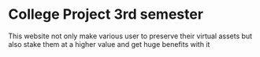# College Project 3rd semester
 This website not only make various user to preserve their virtual assets but also stake them at a higher value and get huge benefits with it
